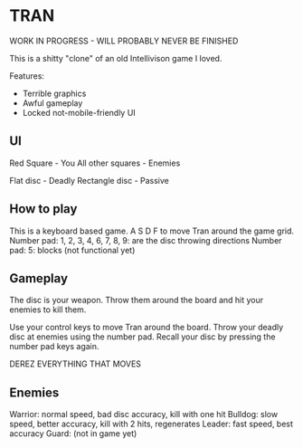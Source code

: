 TRAN
====

WORK IN PROGRESS - WILL PROBABLY NEVER BE FINISHED

This is a shitty "clone" of an old Intellivison game I loved.

Features:
- Terrible graphics
- Awful gameplay
- Locked not-mobile-friendly UI

## UI

Red Square - You
All other squares - Enemies

Flat disc - Deadly
Rectangle disc - Passive

## How to play

This is a keyboard based game.
A S D F to move Tran around the game grid.
Number pad: 1, 2, 3, 4, 6, 7, 8, 9: are the disc throwing directions
Number pad: 5: blocks (not functional yet)

## Gameplay

The disc is your weapon. Throw them around the board and hit your enemies to kill them.

Use your control keys to move Tran around the board. Throw your deadly disc at enemies using the number pad.
Recall your disc by pressing the number pad keys again.

DEREZ EVERYTHING THAT MOVES

## Enemies

Warrior: normal speed, bad disc accuracy, kill with one hit
Bulldog: slow speed, better accuracy, kill with 2 hits, regenerates
Leader: fast speed, best accuracy
Guard: (not in game yet)

